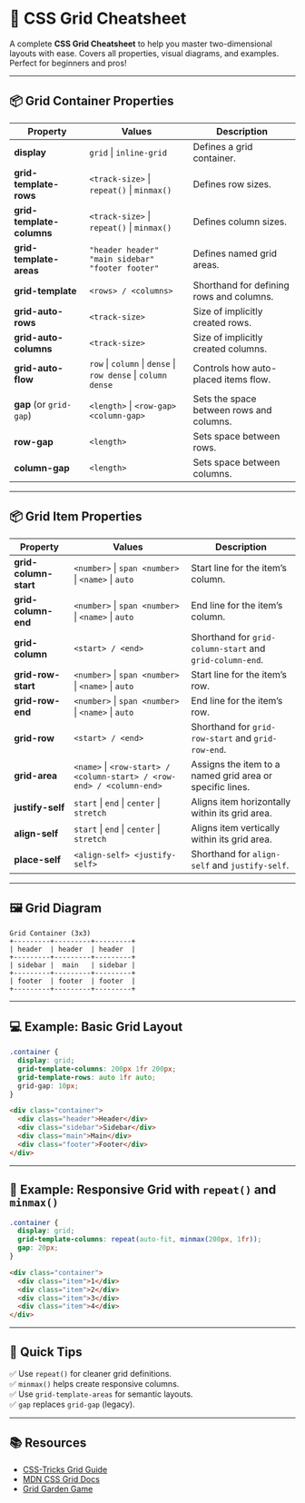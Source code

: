 # 📖 CSS Grid Cheatsheet

A complete **CSS Grid Cheatsheet** to help you master two-dimensional layouts with ease. Covers all properties, visual diagrams, and examples. Perfect for beginners and pros!

---

## 📦 Grid Container Properties

| Property            | Values                                                                                               | Description                                                     |
|---------------------|-----------------------------------------------------------------------------------------------------|-----------------------------------------------------------------|
| **display**         | `grid` \| `inline-grid`                                                                             | Defines a grid container.                                       |
| **grid-template-rows** | `<track-size>` \| `repeat()` \| `minmax()`                                                         | Defines row sizes.                                              |
| **grid-template-columns** | `<track-size>` \| `repeat()` \| `minmax()`                                                     | Defines column sizes.                                           |
| **grid-template-areas** | `"header header"`<br>`"main sidebar"`<br>`"footer footer"`                                        | Defines named grid areas.                                       |
| **grid-template**   | `<rows> / <columns>`                                                                                | Shorthand for defining rows and columns.                        |
| **grid-auto-rows**  | `<track-size>`                                                                                      | Size of implicitly created rows.                                |
| **grid-auto-columns** | `<track-size>`                                                                                    | Size of implicitly created columns.                             |
| **grid-auto-flow**  | `row` \| `column` \| `dense` \| `row dense` \| `column dense`                                        | Controls how auto-placed items flow.                            |
| **gap** (or `grid-gap`) | `<length>` \| `<row-gap> <column-gap>`                                                          | Sets the space between rows and columns.                        |
| **row-gap**         | `<length>`                                                                                          | Sets space between rows.                                        |
| **column-gap**      | `<length>`                                                                                          | Sets space between columns.                                     |

---

## 📦 Grid Item Properties

| Property            | Values                                                                                 | Description                                            |
|---------------------|-----------------------------------------------------------------------------------------|--------------------------------------------------------|
| **grid-column-start** | `<number>` \| `span <number>` \| `<name>` \| `auto`                                   | Start line for the item’s column.                      |
| **grid-column-end**   | `<number>` \| `span <number>` \| `<name>` \| `auto`                                   | End line for the item’s column.                        |
| **grid-column**       | `<start> / <end>`                                                                     | Shorthand for `grid-column-start` and `grid-column-end`.|
| **grid-row-start**    | `<number>` \| `span <number>` \| `<name>` \| `auto`                                   | Start line for the item’s row.                         |
| **grid-row-end**      | `<number>` \| `span <number>` \| `<name>` \| `auto`                                   | End line for the item’s row.                           |
| **grid-row**          | `<start> / <end>`                                                                     | Shorthand for `grid-row-start` and `grid-row-end`.      |
| **grid-area**         | `<name>` \| `<row-start> / <column-start> / <row-end> / <column-end>`                 | Assigns the item to a named grid area or specific lines.|
| **justify-self**      | `start` \| `end` \| `center` \| `stretch`                                             | Aligns item horizontally within its grid area.         |
| **align-self**        | `start` \| `end` \| `center` \| `stretch`                                             | Aligns item vertically within its grid area.           |
| **place-self**        | `<align-self> <justify-self>`                                                         | Shorthand for `align-self` and `justify-self`.          |

---

## 🖼 Grid Diagram

```
Grid Container (3x3)
+---------+---------+---------+
| header  | header  | header  |
+---------+---------+---------+
| sidebar |  main   | sidebar |
+---------+---------+---------+
| footer  | footer  | footer  |
+---------+---------+---------+
```

---

## 💻 Example: Basic Grid Layout

```css
.container {
  display: grid;
  grid-template-columns: 200px 1fr 200px;
  grid-template-rows: auto 1fr auto;
  grid-gap: 10px;
}
```

```html
<div class="container">
  <div class="header">Header</div>
  <div class="sidebar">Sidebar</div>
  <div class="main">Main</div>
  <div class="footer">Footer</div>
</div>
```

---

## 🎨 Example: Responsive Grid with `repeat()` and `minmax()`

```css
.container {
  display: grid;
  grid-template-columns: repeat(auto-fit, minmax(200px, 1fr));
  gap: 20px;
}
```

```html
<div class="container">
  <div class="item">1</div>
  <div class="item">2</div>
  <div class="item">3</div>
  <div class="item">4</div>
</div>
```

---

## 📝 Quick Tips

✅ Use `repeat()` for cleaner grid definitions.  
✅ `minmax()` helps create responsive columns.  
✅ Use `grid-template-areas` for semantic layouts.  
✅ `gap` replaces `grid-gap` (legacy).  

---

## 📚 Resources

- [CSS-Tricks Grid Guide](https://css-tricks.com/snippets/css/complete-guide-grid/)
- [MDN CSS Grid Docs](https://developer.mozilla.org/en-US/docs/Web/CSS/CSS_Grid_Layout)
- [Grid Garden Game](https://cssgridgarden.com)

